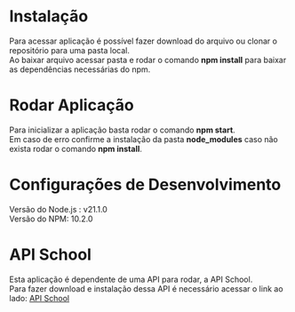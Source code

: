 # Instalação 
Para acessar aplicação é possível fazer download do arquivo ou clonar o repositório para uma pasta local. <br>
Ao baixar arquivo acessar pasta e rodar o comando <b>npm install</b> para baixar as dependências necessárias do npm. 

# Rodar Aplicação 
Para inicializar a aplicação basta rodar o comando <b>npm start</b>. <br>
Em caso de erro confirme a instalação da pasta <b>node_modules</b> caso não exista rodar o comando <b>npm install</b>.

# Configurações de Desenvolvimento
Versão do Node.js : v21.1.0 <br>
Versão do NPM: 10.2.0

# API School
Esta aplicação é dependente de uma API para rodar, a API School. <br>
Para fazer download e instalação dessa API é necessário acessar o link ao lado: [API School](https://github.com/douglasanschau/apiSchool/tree/main)




